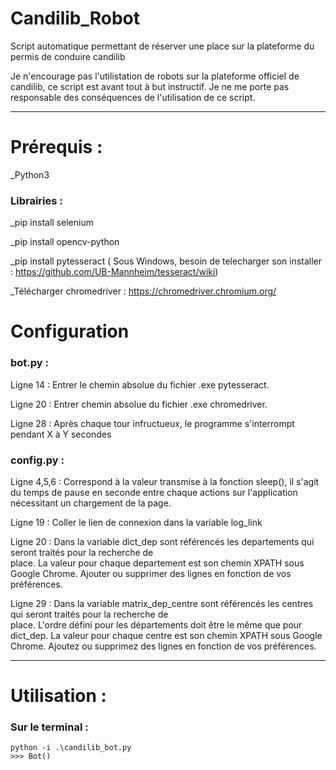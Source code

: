 # Candilib_Robot
Script automatique permettant de réserver une place sur la plateforme du permis de conduire candilib

Je n'encourage pas l'utilistation de robots sur la plateforme officiel de candilib, ce script est avant tout à but instructif.
Je ne me porte pas responsable des conséquences de l'utilisation de ce script.

___________________________________________________

<h1>Prérequis :</h1>
 _Python3
 
<h3>Librairies :</h3>
 
   _pip install selenium
 
   _pip install opencv-python
 
   _pip install pytesseract ( Sous Windows, besoin de telecharger son installer : https://github.com/UB-Mannheim/tesseract/wiki)
  
  _Télécharger chromedriver : https://chromedriver.chromium.org/
  
 <h1>Configuration</h1>
    
   <h3>bot.py :</h3>
    
   Ligne 14 : Entrer le chemin absolue du fichier .exe pytesseract.
    
   Ligne 20 : Entrer chemin absolue du fichier .exe chromedriver.
   
   Ligne 28 : Après chaque tour infructueux, le programme s'interrompt pendant X à Y secondes
    
   <h3>config.py :</h3>
    
   Ligne 4,5,6 : Correspond à la valeur transmise à la fonction sleep(), il s'agit du temps de pause en seconde entre chaque actions sur l'application nécessitant un chargement de la page.
    
   Ligne 19 : Coller le lien de connexion dans la variable log_link
    
   Ligne 20 : Dans la variable dict_dep sont référencés les departements qui seront traités pour la recherche de   
              place. La valeur pour chaque departement est son chemin XPATH sous Google Chrome. Ajouter ou supprimer des lignes en fonction de vos préférences. 
    
   Ligne 29 :  Dans la variable matrix_dep_centre sont référencés les centres qui seront traités pour la recherche de   
              place. L'ordre défini pour les départements doit être le même que pour dict_dep. La valeur pour chaque centre est son chemin XPATH sous Google Chrome. Ajoutez ou supprimez des lignes en fonction de vos préférences.
___________________________________________________

<h1>Utilisation :</h1>
<h3>Sur le terminal :</h3>

    python -i .\candilib_bot.py
    >>> Bot()

